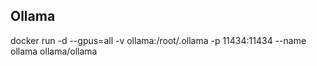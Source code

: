 ## Ollama
docker run -d --gpus=all -v ollama:/root/.ollama -p 11434:11434 --name ollama ollama/ollama
